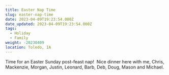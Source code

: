 ```yaml
---
title: Easter Nap Time
slug: easter-nap-time
date: 2023-04-09T19:23:54.000Z
date_updated: 2023-04-09T19:23:54.000Z
tags: 
  - Holiday
  - Family
weight: -20230409
location: Toledo, IA
---
```


Time for an Easter Sunday post-feast nap!  Nice dinner here with me, Chris, Mackenzie, Morgan, Justin, Leonard, Barb, Deb, Doug, Mason and Michael.  
